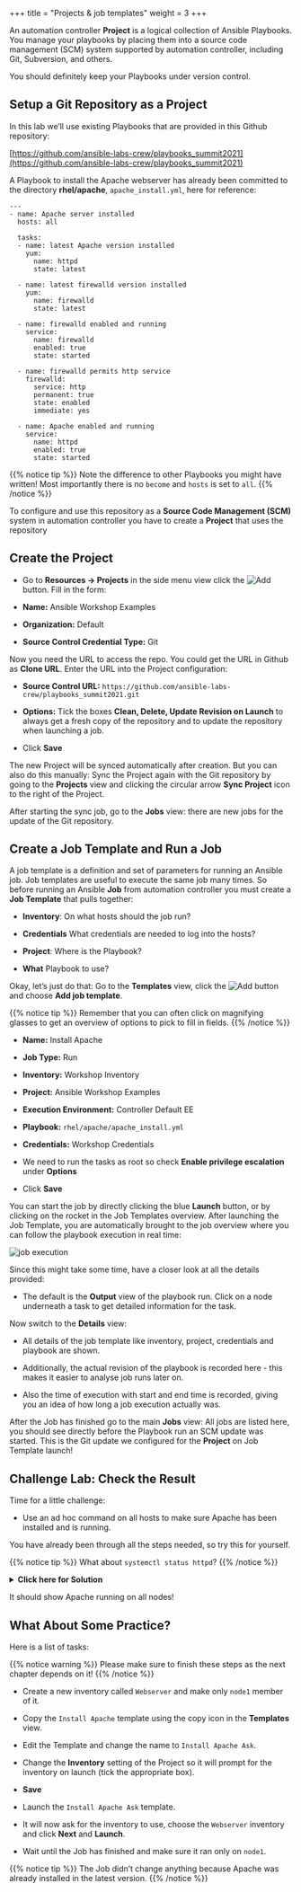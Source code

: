+++
title = "Projects & job templates"
weight = 3
+++

An automation controller **Project** is a logical collection of Ansible Playbooks. You manage your playbooks by placing them into a source code management (SCM) system supported by automation controller, including Git, Subversion, and others.

You should definitely keep your Playbooks under version control.

## Setup a Git Repository as a Project

In this lab we’ll use existing Playbooks that are provided in this Github repository:

[https://github.com/ansible-labs-crew/playbooks_summit2021](https://github.com/ansible-labs-crew/playbooks_summit2021)

A Playbook to install the Apache webserver has already been committed to the directory **rhel/apache**, `apache_install.yml`, here for reference:

```
---
- name: Apache server installed
  hosts: all

  tasks:
  - name: latest Apache version installed
    yum:
      name: httpd
      state: latest

  - name: latest firewalld version installed
    yum:
      name: firewalld
      state: latest

  - name: firewalld enabled and running
    service:
      name: firewalld
      enabled: true
      state: started

  - name: firewalld permits http service
    firewalld:
      service: http
      permanent: true
      state: enabled
      immediate: yes

  - name: Apache enabled and running
    service:
      name: httpd
      enabled: true
      state: started
```

{{% notice tip %}}
Note the difference to other Playbooks you might have written\! Most importantly there is no `become` and `hosts` is set to `all`.
{{% /notice %}}

To configure and use this repository as a **Source Code Management (SCM)** system in automation controller you have to create a **Project** that uses the repository

## Create the Project

- Go to **Resources → Projects** in the side menu view click the ![Add](../../images/blue_add.png?classes=inline) button. Fill in the form:

- **Name:** Ansible Workshop Examples

- **Organization:** Default

- **Source Control Credential Type:** Git

Now you need the URL to access the repo. You could get the URL in Github as **Clone URL**. Enter the URL into the Project configuration:

- **Source Control URL:** `https://github.com/ansible-labs-crew/playbooks_summit2021.git`

- **Options:** Tick the boxes **Clean, Delete, Update Revision on Launch** to always get a fresh copy of the repository and to update the repository when launching a job.

- Click **Save**

The new Project will be synced automatically after creation. But you can also do this manually: Sync the Project again with the Git repository by going to the **Projects** view and clicking the circular arrow **Sync Project** icon to the right of the Project.

After starting the sync job, go to the **Jobs** view: there are new jobs for the update of the Git repository.

## Create a Job Template and Run a Job

A job template is a definition and set of parameters for running an Ansible job. Job templates are useful to execute the same job many times. So before running an Ansible **Job** from automation controller you must create a **Job Template** that pulls together:

- **Inventory**: On what hosts should the job run?

- **Credentials** What credentials are needed to log into the hosts?

- **Project**: Where is the Playbook?

- **What** Playbook to use?

Okay, let’s just do that: Go to the **Templates** view, click the ![Add](../../images/blue_add.png?classes=inline) button and choose **Add job template**.

{{% notice tip %}}
Remember that you can often click on magnifying glasses to get an overview of options to pick to fill in fields.
{{% /notice %}}

- **Name:** Install Apache

- **Job Type:** Run

- **Inventory:** Workshop Inventory

- **Project:** Ansible Workshop Examples

- **Execution Environment:** Controller Default EE

- **Playbook:** `rhel/apache/apache_install.yml`

- **Credentials:** Workshop Credentials

- We need to run the tasks as root so check **Enable privilege escalation** under **Options**

- Click **Save**

You can start the job by directly clicking the blue **Launch** button, or by clicking on the rocket in the Job Templates overview. After launching the Job Template, you are automatically brought to the job overview where you can follow the playbook execution in real time:

![job execution](../../images/job_overview.png)

Since this might take some time, have a closer look at all the details provided:

- The default is the **Output** view of the playbook run. Click on a node underneath a task to get detailed information for the task.

Now switch to the **Details** view:

- All details of the job template like inventory, project, credentials and playbook are shown.

- Additionally, the actual revision of the playbook is recorded here - this makes it easier to analyse job runs later on.

- Also the time of execution with start and end time is recorded, giving you an idea of how long a job execution actually was.

After the Job has finished go to the main **Jobs** view: All jobs are listed here, you should see directly before the Playbook run an SCM update was started. This is the Git update we configured for the **Project** on Job Template launch\!

## Challenge Lab: Check the Result

Time for a little challenge:

- Use an ad hoc command on all hosts to make sure Apache has been installed and is running.

You have already been through all the steps needed, so try this for yourself.

{{% notice tip %}}
What about `systemctl status httpd`?
{{% /notice %}}

<details><summary><b>Click here for Solution</b></summary>
<hr/>
<p>

- Go to **Inventories** → **Workshop Inventory**

- On the **Hosts** tab view select all hosts and click **Run Command**

- **Module:** command

- **Arguments:** systemctl status httpd

- **Next**

- **Execution Environment**: Controller Default EE

- **Next**

- **Machine Credentials:** Workshop Credentials

- Click **Launch**

</p>
<hr/>
</details>

It should show Apache running on all nodes!

## What About Some Practice?

Here is a list of tasks:

{{% notice warning %}}
Please make sure to finish these steps as the next chapter depends on it!
{{% /notice %}}

- Create a new inventory called `Webserver` and make only `node1` member of it.

- Copy the `Install Apache` template using the copy icon in the **Templates** view.

- Edit the Template and change the name to `Install Apache Ask`.

- Change the **Inventory** setting of the Project so it will prompt for the inventory on launch (tick the appropriate box).

- **Save**

- Launch the `Install Apache Ask` template.

- It will now ask for the inventory to use, choose the `Webserver` inventory and click **Next** and **Launch**.

- Wait until the Job has finished and make sure it ran only on `node1`.

{{% notice tip %}}
The Job didn’t change anything because Apache was already installed in the latest version.
{{% /notice %}}
